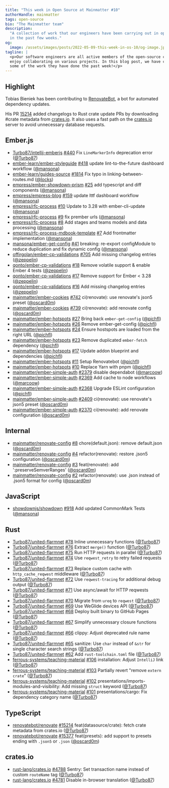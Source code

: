 ```yaml
---
title: "This week in Open Source at Mainmatter #10"
authorHandle: mainmatter
tags: open-source
bio: "The Mainmatter team"
description:
  "A collection of work that our engineers have been carrying out in open-source
  in the past few weeks."
og:
  image: /assets/images/posts/2022-05-09-this-week-in-os-10/og-image.jpg
tagline: |
  <p>Our software engineers are all active members of the open-source community and
  enjoy collaborating on various projects. In this blog post, we have collected
  some of the work they have done the past week!</p>
---
```


## Highlight

Tobias Bieniek has been contributing to
[RenovateBot](https://github.com/renovatebot/renovate), a bot for automated
dependency updates.

His PR [15214](https://github.com/renovatebot/renovate/pull/15214) added
changelogs to Rust crate update PRs by downloading #crate metadata
from [crates.io](http://crates.io/). It also uses a fast path on
the [crates.io](http://crates.io/) server to avoid unnecessary database
requests.

## Ember.js

- [Turbo87/intellij-emberjs]
  [#440](https://github.com/Turbo87/intellij-emberjs/pull/440) Fix
  `LineMarkerInfo` deprecation error ([@Turbo87])
- [ember-learn/ember-styleguide]
  [#418](https://github.com/ember-learn/ember-styleguide/pull/418) update
  lint-to-the-future dashboard workflow ([@mansona])
- [ember-learn/guides-source]
  [#1814](https://github.com/ember-learn/guides-source/pull/1814) Fix typo in
  linking-between-routes.md ([@locks])
- [empress/ember-showdown-prism]
  [#25](https://github.com/empress/ember-showdown-prism/pull/25) add typescript
  and diff components ([@mansona])
- [empress/empress-blog]
  [#159](https://github.com/empress/empress-blog/pull/159) update lttf dashboard
  workflow ([@mansona])
- [empress/rfc-process] [#10](https://github.com/empress/rfc-process/pull/10)
  Update to 3.28 with ember-cli-update ([@mansona])
- [empress/rfc-process] [#9](https://github.com/empress/rfc-process/pull/9) fix
  prember urls ([@mansona])
- [empress/rfc-process] [#8](https://github.com/empress/rfc-process/pull/8) Add
  stages and teams models and data processing ([@mansona])
- [empress/rfc-process-mdbook-template]
  [#7](https://github.com/empress/rfc-process-mdbook-template/pull/7) Add
  frontmatter implementation ([@mansona])
- [mansona/ember-get-config]
  [#41](https://github.com/mansona/ember-get-config/pull/41) breaking: re-export
  configModule to reduce duplication and fix dynamic config ([@mansona])
- [offirgolan/ember-cp-validations]
  [#705](https://github.com/offirgolan/ember-cp-validations/pull/705) Add
  missing changelog entries ([@zeppelin])
- [qonto/ember-cp-validations]
  [#18](https://github.com/qonto/ember-cp-validations/pull/18) Remove volatile
  support & enable Ember 4 tests ([@zeppelin])
- [qonto/ember-cp-validations]
  [#17](https://github.com/qonto/ember-cp-validations/pull/17) Remove support
  for Ember < 3.28 ([@zeppelin])
- [qonto/ember-cp-validations]
  [#16](https://github.com/qonto/ember-cp-validations/pull/16) Add missing
  changelog entries ([@zeppelin])
- [mainmatter/ember-cookies]
  [#742](https://github.com/mainmatter/ember-cookies/pull/742) ci(renovate): use
  renovate's json5 preset ([@oscard0m])
- [mainmatter/ember-cookies]
  [#739](https://github.com/mainmatter/ember-cookies/pull/739) ci(renovate): add
  renovate config ([@oscard0m])
- [mainmatter/ember-hotspots]
  [#27](https://github.com/mainmatter/ember-hotspots/pull/27) Bring back
  `ember-get-config` ([@pichfl])
- [mainmatter/ember-hotspots]
  [#26](https://github.com/mainmatter/ember-hotspots/pull/26) Remove
  ember-get-config ([@pichfl])
- [mainmatter/ember-hotspots]
  [#24](https://github.com/mainmatter/ember-hotspots/pull/24) Ensure hostspots
  are loaded from the right URL ([@pichfl])
- [mainmatter/ember-hotspots]
  [#23](https://github.com/mainmatter/ember-hotspots/pull/23) Remove duplicated
  `ember-fetch` dependency ([@pichfl])
- [mainmatter/ember-hotspots]
  [#17](https://github.com/mainmatter/ember-hotspots/pull/17) Update addon
  blueprint and dependencies ([@pichfl])
- [mainmatter/ember-hotspots]
  [#11](https://github.com/mainmatter/ember-hotspots/pull/11) Setup Renovatebot
  ([@pichfl])
- [mainmatter/ember-hotspots]
  [#10](https://github.com/mainmatter/ember-hotspots/pull/10) Replace Yarn with
  pnpm ([@pichfl])
- [mainmatter/ember-simple-auth]
  [#2379](https://github.com/mainmatter/ember-simple-auth/pull/2379) disable
  dependabot ([@marcoow])
- [mainmatter/ember-simple-auth]
  [#2369](https://github.com/mainmatter/ember-simple-auth/pull/2369) Add cache
  to node workflows ([@marcoow])
- [mainmatter/ember-simple-auth]
  [#2368](https://github.com/mainmatter/ember-simple-auth/pull/2368) Upgrade
  ESLint configuration ([@pichfl])
- [mainmatter/ember-simple-auth]
  [#2409](https://github.com/mainmatter/ember-simple-auth/pull/2409)
  ci(renovate): use renovate's json5 preset ([@oscard0m])
- [mainmatter/ember-simple-auth]
  [#2370](https://github.com/mainmatter/ember-simple-auth/pull/2370)
  ci(renovate): add renovate configuration ([@oscard0m])

## Internal

- [mainmatter/renovate-config]
  [#8](https://github.com/mainmatter/renovate-config/pull/8)
  chore(default.json): remove default.json ([@oscard0m])
- [mainmatter/renovate-config]
  [#4](https://github.com/mainmatter/renovate-config/pull/4) refactor(renovate):
  restore .json5 configuration ([@oscard0m])
- [mainmatter/renovate-config]
  [#3](https://github.com/mainmatter/renovate-config/pull/3) feat(renovate): add
  ':preserveSemverRanges' ([@oscard0m])
- [mainmatter/renovate-config]
  [#2](https://github.com/mainmatter/renovate-config/pull/2) refactor(renovate):
  use .json instead of .json5 format for config ([@oscard0m])

## JavaScript

- [showdownjs/showdown] [#918](https://github.com/showdownjs/showdown/pull/918)
  Add updated CommonMark Tests ([@mansona])

## Rust

- [Turbo87/united-flarmnet]
  [#78](https://github.com/Turbo87/united-flarmnet/pull/78) Inline unnecessary
  functions ([@Turbo87])
- [Turbo87/united-flarmnet]
  [#76](https://github.com/Turbo87/united-flarmnet/pull/76) Extract `merge()`
  function ([@Turbo87])
- [Turbo87/united-flarmnet]
  [#75](https://github.com/Turbo87/united-flarmnet/pull/75) Run HTTP requests in
  parallel ([@Turbo87])
- [Turbo87/united-flarmnet]
  [#74](https://github.com/Turbo87/united-flarmnet/pull/74) Use `reqwest_retry`
  to retry failed requests ([@Turbo87])
- [Turbo87/united-flarmnet]
  [#73](https://github.com/Turbo87/united-flarmnet/pull/73) Replace custom cache
  with `http_cache_reqwest` middleware ([@Turbo87])
- [Turbo87/united-flarmnet]
  [#72](https://github.com/Turbo87/united-flarmnet/pull/72) Use
  `reqwest-tracing` for additional debug output ([@Turbo87])
- [Turbo87/united-flarmnet]
  [#71](https://github.com/Turbo87/united-flarmnet/pull/71) Use async/await for
  HTTP reqwests ([@Turbo87])
- [Turbo87/united-flarmnet]
  [#70](https://github.com/Turbo87/united-flarmnet/pull/70) Migrate from `ureq`
  to `reqwest` ([@Turbo87])
- [Turbo87/united-flarmnet]
  [#69](https://github.com/Turbo87/united-flarmnet/pull/69) Use WeGlide devices
  API ([@Turbo87])
- [Turbo87/united-flarmnet]
  [#68](https://github.com/Turbo87/united-flarmnet/pull/68) Deploy built binary
  to GitHub Pages ([@Turbo87])
- [Turbo87/united-flarmnet]
  [#67](https://github.com/Turbo87/united-flarmnet/pull/67) Simplify unnecessary
  closure functions ([@Turbo87])
- [Turbo87/united-flarmnet]
  [#66](https://github.com/Turbo87/united-flarmnet/pull/66) clippy: Adjust
  deprecated rule name ([@Turbo87])
- [Turbo87/united-flarmnet]
  [#65](https://github.com/Turbo87/united-flarmnet/pull/65) sanitize: Use `char`
  instead of `&str` for single character search strings ([@Turbo87])
- [Turbo87/united-flarmnet]
  [#62](https://github.com/Turbo87/united-flarmnet/pull/62) Add
  `rust-toolchain.toml` file ([@Turbo87])
- [ferrous-systems/teaching-material]
  [#106](https://github.com/ferrous-systems/teaching-material/pull/106)
  installation: Adjust `IntelliJ` link ([@Turbo87])
- [ferrous-systems/teaching-material]
  [#103](https://github.com/ferrous-systems/teaching-material/pull/103)
  Partially revert "remove `extern crate`" ([@Turbo87])
- [ferrous-systems/teaching-material]
  [#102](https://github.com/ferrous-systems/teaching-material/pull/102)
  presentations/imports-modules-and-visibility: Add missing `struct` keyword
  ([@Turbo87])
- [ferrous-systems/teaching-material]
  [#101](https://github.com/ferrous-systems/teaching-material/pull/101)
  presentations/cargo: Fix dependency category name ([@Turbo87])

## TypeScript

- [renovatebot/renovate]
  [#15214](https://github.com/renovatebot/renovate/pull/15214)
  feat(datasource/crate): fetch crate metadata from crates.io ([@Turbo87])
- [renovatebot/renovate]
  [#15377](https://github.com/renovatebot/renovate/pull/15377) feat(presets):
  add support to presets ending with `.json5` or `.json` ([@oscard0m])

## crates.io

- [rust-lang/crates.io]
  [#4788](https://github.com/rust-lang/crates.io/pull/4788) Sentry: Set
  transaction name instead of custom `routeName` tag ([@Turbo87])
- [rust-lang/crates.io]
  [#4781](https://github.com/rust-lang/crates.io/pull/4781) Disable in-browser
  translation ([@Turbo87])

[@turbo87]: https://github.com/Turbo87
[@locks]: https://github.com/locks
[@mansona]: https://github.com/mansona
[@marcoow]: https://github.com/marcoow
[@oscard0m]: https://github.com/oscard0m
[@pichfl]: https://github.com/pichfl
[@zeppelin]: https://github.com/zeppelin
[turbo87/intellij-emberjs]: https://github.com/Turbo87/intellij-emberjs
[turbo87/united-flarmnet]: https://github.com/Turbo87/united-flarmnet
[ember-learn/ember-styleguide]: https://github.com/ember-learn/ember-styleguide
[ember-learn/guides-source]: https://github.com/ember-learn/guides-source
[empress/ember-showdown-prism]: https://github.com/empress/ember-showdown-prism
[empress/empress-blog]: https://github.com/empress/empress-blog
[empress/rfc-process-mdbook-template]:
  https://github.com/empress/rfc-process-mdbook-template
[empress/rfc-process]: https://github.com/empress/rfc-process
[ferrous-systems/teaching-material]:
  https://github.com/ferrous-systems/teaching-material
[mansona/ember-get-config]: https://github.com/mansona/ember-get-config
[offirgolan/ember-cp-validations]:
  https://github.com/offirgolan/ember-cp-validations
[qonto/ember-cp-validations]: https://github.com/qonto/ember-cp-validations
[renovatebot/renovate]: https://github.com/renovatebot/renovate
[rust-lang/crates.io]: https://github.com/rust-lang/crates.io
[showdownjs/showdown]: https://github.com/showdownjs/showdown
[mainmatter/ember-cookies]: https://github.com/mainmatter/ember-cookies
[mainmatter/ember-hotspots]: https://github.com/mainmatter/ember-hotspots
[mainmatter/ember-simple-auth]: https://github.com/mainmatter/ember-simple-auth
[mainmatter/renovate-config]: https://github.com/mainmatter/renovate-config
